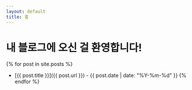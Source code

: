 ```yaml
---
layout: default
title: 홈
---
```


# 내 블로그에 오신 걸 환영합니다!

{% for post in site.posts %}
- [{{ post.title }}]({{ post.url }}) - {{ post.date | date: "%Y-%m-%d" }}
{% endfor %}
